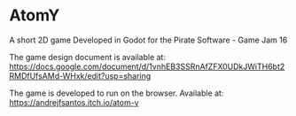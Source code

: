 # AtomY
A short 2D game Developed in Godot for the Pirate Software - Game Jam 16

The game design document is available at:
https://docs.google.com/document/d/1vnhEB3SSRnAfZFX0UDkJWiTH6bt2RMDfUfsAMd-WHxk/edit?usp=sharing

The game is developed to run on the browser.
Available at: https://andrejfsantos.itch.io/atom-y
